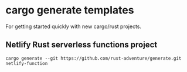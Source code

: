 # cargo generate templates

For getting started quickly with new cargo/rust projects.

## Netlify Rust serverless functions project

```
cargo generate --git https://github.com/rust-adventure/generate.git netlify-function
```
